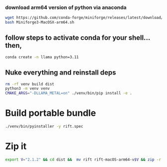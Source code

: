 ### download arm64 version of python via anaconda
```bash
wget https://github.com/conda-forge/miniforge/releases/latest/download/Miniforge3-MacOSX-arm64.sh
bash Miniforge3-MacOSX-arm64.sh
```
## follow steps to activate conda for your shell... then,
```bash
conda create -n llama python=3.11
```

## Nuke everything and reinstall deps
```bash
rm -rf venv build dist
python3 -m venv venv
CMAKE_ARGS="-DLLAMA_METAL=on" ./venv/bin/pip install -e .
```

# Build portable bundle
```bash
./venv/bin/pyinstaller -y rift.spec
```

# Zip it
```bash
export V="2.1.2" && cd dist &&  mv rift rift-macOS-arm64-v$V && zip -r rift-macOS-arm64-v$V.zip rift-macOS-arm64-v$V
```
